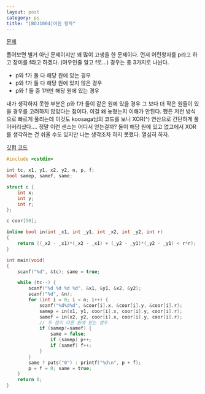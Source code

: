 ```yaml
---
layout: post
category: ps
title: "[BOJ1004]어린 왕자"
---
```


[문제](https://www.acmicpc.net/problem/1004)

풀어보면 별거 아닌 문제이지만 꽤 많이 고생을 한 문제이다. 먼저 어린왕자를 p라고 하고 장미를 f라고 하겠다. (여우인줄 알고 f로...) 경우는 총 3가지로 나뉜다.

* p와 f가 둘 다 해당 원에 있는 경우
* p와 f가 둘 다 해당 원에 있지 않은 경우
* p와 f 둘 중 1개만 해당 원에 있는 경우

내가 생각하지 못한 부분은 p와 f가 둘이 같은 원에 있을 경우 그 보다 더 작은 원들이 있을 경우를 고려하지 않았다는 점이다. 이걸 왜 놓쳤는지 이해가 안된다. 쨌든 저런 방식으로 빠르게 풀리는데 이것도 koosaga님의 코드를 보니 XOR(^) 연산으로 간단하게 풀어버리셨다.... 정말 이런 센스는 어디서 얻는걸까? 둘이 해당 원에 있고 없고에서 XOR를 생각하는 건 쉬울 수도 있지만 나는 생각조차 하지 못했다. 열심히 하자.

[깃헙 코드](https://github.com/baeharam/PS/blob/6b6800dd38e706bc341d582e0a4e40ea9a4a5b56/Geometry/1004%EB%B2%88(%EC%96%B4%EB%A6%B0%20%EC%99%95%EC%9E%90).cpp)

```c++
#include <cstdio>

int tc, x1, y1, x2, y2, n, p, f;
bool samep, samef, same;

struct c {
	int x;
	int y;
	int r;
};

c coor[50];

inline bool in(int _x1, int _y1, int _x2, int _y2, int r)
{
	return ((_x2 - _x1)*(_x2 - _x1) + (_y2 - _y1)*(_y2 - _y1) < r*r);
}

int main(void)
{
	scanf("%d", &tc); same = true;

	while (tc--) {
		scanf("%d %d %d %d", &x1, &y1, &x2, &y2);
		scanf("%d", &n);
		for (int i = 0; i < n; i++) {
			scanf("%d%d%d", &coor[i].x, &coor[i].y, &coor[i].r);
			samep = in(x1, y1, coor[i].x, coor[i].y, coor[i].r);
			samef = in(x2, y2, coor[i].x, coor[i].y, coor[i].r);
			// 두 점이 다른 원에 있는 경우
			if (samep!=samef) {
				same = false;
				if (samep) p++;
				if (samef) f++;
			}
		}
		same ? puts("0") : printf("%d\n", p + f);
		p = f = 0; same = true;
	}
	return 0;
}
```

